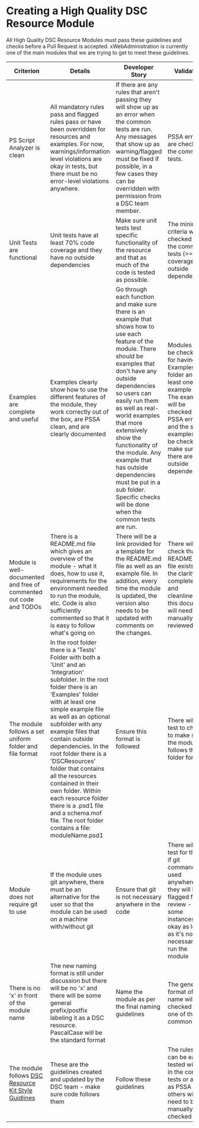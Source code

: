 # Creating a High Quality DSC Resource Module

All High Quality DSC Resource Modules must pass these guidelines and checks before a Pull Request is accepted.
xWebAdministration is currently one of the main modules that we are trying to get to meet these guidelines.

| Criterion | Details | Developer Story | Validation |
|-----------|---------|-----------------|------------|
| PS Script Analyzer is clean | All mandatory rules pass and flagged rules pass or have been overridden for resources and examples. For now, warnings/information level violations are okay in tests, but there must be no error-level violations anywhere. | If there are any rules that aren't passing they will show up as an error when the common tests are run. Any messages that show up as warning/flagged must be fixed if possible, in a few cases they can be overridden with permission from a DSC team member. | PSSA errors are checked in the common tests. |
| Unit Tests are functional | Unit tests have at least 70% code coverage and they have no outside dependencies | Make sure unit tests test specific functionality of the resource and that as much of the code is tested as possible. | The minimum criteria will be checked by the common tests (>=70% coverage & no outside dependencies) |
| Examples are complete and useful | Examples clearly show how to use the different features of the module, they work correctly out of the box, are PSSA clean, and are clearly documented | Go through each function and make sure there is an example that shows how to use each feature of the module. There should be examples that don't have any outside dependencies so users can easily run them as well as real-world examples that more extensively show the functionality of the module. Any example that has outside dependencies must be put in a sub folder. Specific checks will be done when the common tests are run. | Modules will be checked for having an Examples folder and at least one example file. The examples will be checked for PSSA errors and the simple examples will be checked to make sure there are no outside dependencies. |
| Module is well-documented and free of commented out code and TODOs | There is a README.md file which gives an overview of the module - what it does, how to use it, requirements for the environment needed to run the module, etc. Code is also sufficiently commented so that it is easy to follow what's going on | There will be a link provided for a template for the README.md file as well as an example file. In addition, every time the module is updated, the version also needs to be updated with comments on the changes. | There will be a check that a README.md file exists, but the clarity, completeness, and cleanliness of this document will need to be manually reviewed. |
| The module follows a set uniform folder and file format | In the root folder there is a 'Tests' Folder with both a 'Unit' and an 'Integration' subfolder. In the root folder there is an 'Examples' folder with at least one simple example file as well as an optional subfolder with any example files that contain outside dependencies. In the root folder there is a 'DSCResources' folder that contains all the resources contained in their own folder. Within each resource folder there is a .psd1 file and a schema.mof file. The root folder contains a file: moduleName.psd1 | Ensure this format is followed | There will be a test to check to make sure the module follows this folder format |
| Module does not require git to use | If the module uses git anywhere, there must be an alternative for the user so that the module can be used on a machine with/without git | Ensure that git is not necessary anywhere in the code | There will be a test for this - if git commands are used anywhere then they will be flagged for review - in some instances it is okay as long as it's not necessary to run the module |
| There is no 'x' in front of the module name | The new naming format is still under discussion but there will be no 'x' and there will be some general prefix/postfix labeling it as a DSC resource. PascalCase will be the standard format | Name the module as per the final naming guidelines | The general format of the name will be checked as one of the common tests |
| The module follows [DSC Resource Kit Style Guidlines](https://github.com/PowerShell/DscResources/blob/master/StyleGuidelines.md) | These are the guidelines created and updated by the DSC team - make sure code follows them | Follow these guidelines | The rules that can be easily tested will be in the common tests or added as PSSA rules, others will need to be manually checked |
